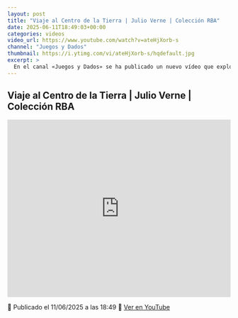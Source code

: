 ```yaml
---
layout: post
title: "Viaje al Centro de la Tierra | Julio Verne | Colección RBA"
date: 2025-06-11T18:49:03+00:00
categories: videos
video_url: https://www.youtube.com/watch?v=ateHjXorb-s
channel: "Juegos y Dados"
thumbnail: https://i.ytimg.com/vi/ateHjXorb-s/hqdefault.jpg
excerpt: >
  En el canal «Juegos y Dados» se ha publicado un nuevo vídeo que explora la fascinante obra de Julio Verne, «Viaje al Centro de la Tierra», como parte de la Colección RBA. Aunque no está directamente relacionado con Warhammer, la temática de aventuras y exploraciones subterráneas podría inspirar a los jugadores del Viejo Mundo a crear campañas o escenarios únicos en sus partidas.
---
```


## Viaje al Centro de la Tierra | Julio Verne | Colección RBA

<iframe width="100%" height="400" src="https://www.youtube.com/embed/ateHjXorb-s" frameborder="0" allowfullscreen></iframe>

📅 Publicado el 11/06/2025 a las 18:49
🔗 [Ver en YouTube](https://www.youtube.com/watch?v=ateHjXorb-s)

